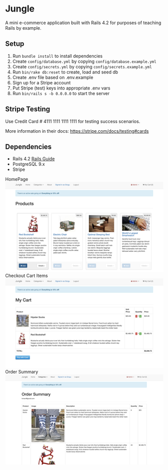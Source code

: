 # Jungle

A mini e-commerce application built with Rails 4.2 for purposes of teaching Rails by example.


## Setup

1. Run `bundle install` to install dependencies
2. Create `config/database.yml` by copying `config/database.example.yml`
3. Create `config/secrets.yml` by copying `config/secrets.example.yml`
4. Run `bin/rake db:reset` to create, load and seed db
5. Create .env file based on .env.example
6. Sign up for a Stripe account
7. Put Stripe (test) keys into appropriate .env vars
8. Run `bin/rails s -b 0.0.0.0` to start the server

## Stripe Testing

Use Credit Card # 4111 1111 1111 1111 for testing success scenarios.

More information in their docs: <https://stripe.com/docs/testing#cards>

## Dependencies

* Rails 4.2 [Rails Guide](http://guides.rubyonrails.org/v4.2/)
* PostgreSQL 9.x
* Stripe

HomePage ![Home Page](https://github.com/ZoeyF75/Jungle-Project/blob/master/images/Products.png?raw=true)
Checkout Cart Items ![Checkout cart items](https://github.com/ZoeyF75/Jungle-Project/blob/master/images/My_Cart.png?raw=true)
Order Summary ![Order Summary](https://github.com/ZoeyF75/Jungle-Project/blob/master/images/Order_Summary.png?raw=true)


